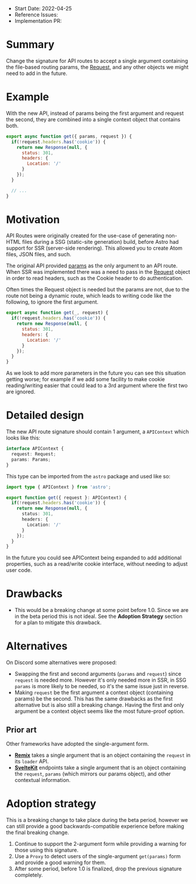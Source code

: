 - Start Date: 2022-04-25
- Reference Issues:
- Implementation PR: <!-- leave empty -->

# Summary

Change the signature for API routes to accept a single argument containing the file-based routing params, the [Request](https://developer.mozilla.org/en-US/docs/Web/API/Request), and any other objects we might need to add in the future.

# Example

With the new API, instead of params being the first argument and request the second, they are combined into a single context object that contains both.

```js
export async function get({ params, request }) {
  if(!request.headers.has('cookie')) {
    return new Response(null, {
      status: 301,
      headers: {
        Location: '/'
      }
    });
  }

  // ...
}
```

# Motivation

API Routes were originally created for the use-case of generating non-HTML files during a SSG (static-site generation) build, before Astro had support for SSR (server-side rendering). This allowed you to create Atom files, JSON files, and such.

The original API provided [params](https://docs.astro.build/en/reference/api-reference/#params) as the only argument to an API route. When SSR was implemented there was a need to pass in the [Request](https://developer.mozilla.org/en-US/docs/Web/API/Request) object in order to read headers, such as the Cookie header to do authentication.

Often times the Request object is needed but the params are not, due to the route not being a dynamic route, which leads to writing code like the following, to ignore the first argument.

```js
export async function get(_, request) {
  if(!request.headers.has('cookie')) {
    return new Response(null, {
      status: 301,
      headers: {
        Location: '/'
      }
    });
  }
}
```

As we look to add more parameters in the future you can see this situation getting worse; for example if we add some facility to make cookie reading/writing easier that could lead to a 3rd argument where the first two are ignored.

# Detailed design

The new API route signature should contain 1 argument, a `APIContext` which looks like this:

```ts
interface APIContext {
  request: Request;
  params: Params;
}
```

This type can be imported from the `astro` package and used like so:

```ts
import type { APIContext } from 'astro';

export function get({ request }: APIContext) {
  if(!request.headers.has('cookie')) {
    return new Response(null, {
      status: 301,
      headers: {
        Location: '/'
      }
    });
  }
}
```

In the future you could see APIContext being expanded to add additional properties, such as a read/write cookie interface, without needing to adjust user code.

# Drawbacks

- This would be a breaking change at some point before 1.0. Since we are in the beta period this is not ideal. See the __Adoption Strategy__ section for a plan to mitigate this drawback.

# Alternatives

On Discord some alternatives were proposed:

- Swapping the first and second arguments (`params` and `request`) since `request` is needed more. However it's only needed more in SSR, in SSG `params` is more likely to be needed, so it's the same issue just in reverse.
- Making `request` be the first argument a context object (containing params) be the second. This has the same drawbacks as the first alternative but is also still a breaking change. Having the first and only argument be a context object seems like the most future-proof option.

## Prior art

Other frameworks have adopted the single-argument form.

- __[Remix](https://remix.run/docs/en/v1/guides/api-routes#call-loaders-outside-of-navigation)__ takes a single argument that is an object containing the `request` in its `loader` API.
- __[SvelteKit](https://kit.svelte.dev/docs/types#additional-types-requestevent)__ endpoints take a single argument that is an object containing the `request`, `params` (which mirrors our params object), and other contextual information.

# Adoption strategy

This is a breaking change to take place during the beta period, however we can still provide a good backwards-compatible experience before making the final breaking change.

1. Continue to support the 2-argument form while providing a warning for those using this signature.
1. Use a `Proxy` to detect users of the single-argument `get(params)` form and provide a good warning for them.
1. After some period, before 1.0 is finalized, drop the previous signature completely.